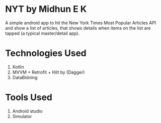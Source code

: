 # NYT by Midhun E K
A simple android app to hit the New York Times Most Popular Articles API and show a list of articles, that shows details when items on the list are tapped (a typical master/detail app).

# Technologies Used
  1. Kotlin
  2. MVVM + Retrofit + Hilt by (Dagger)
  4. DataBidning
  
# Tools Used
  1. Android studio
  2. Simulator
  
